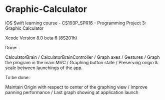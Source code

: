 # Graphic-Calculator
iOS Swift learning course - CS193P_SPR16 - Programming Project 3: Graphic Calculator

Xcode Version 8.0 beta 6 (8S201h)

Done:

CalculatorBrain / CalculatorBrainController / Graph axes / Gestures /  Graph the program in the main MVC / Graphing button state / Preserving origin & scale between launchings of the app. 

To be done:

Maintain Origin with respect to center of the graphing view / Improve panning performance / Last graph showing at application launch
